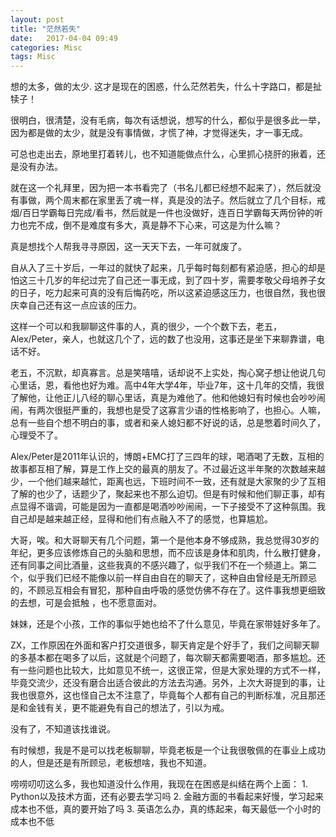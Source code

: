 ```yaml
---
layout: post
title: "茫然若失"
date:   2017-04-04 09:49
categories: Misc    
tags: Misc
---
```


想的太多，做的太少.
这才是现在的困惑，什么茫然若失，什么十字路口，都是扯犊子！

很明白，很清楚，没有毛病，每次有话想说，想写的什么，都似乎是很多此一举，因为都是做的太少，就是没有事情做，才慌了神，才觉得迷失，才一事无成。

可总也走出去，原地里打着转儿，也不知道能做点什么，心里抓心挠肝的揪着，还是没有办法。

就在这一个礼拜里，因为把一本书看完了（书名儿都已经想不起来了），然后就没有事做，两个周末都在家里丢了魂一样，真是没的法子。然后就立了几个目标，戒烟/百日学霸每日完成/看书，然后就是一件也没做好，连百日学霸每天两份钟的听力也完不成，倒不是难度有多大，真是静不下心来，可这是为什么嘛？


真是想找个人帮我寻寻原因，这一天天下去，一年可就废了。

自从入了三十岁后，一年过的就快了起来，几乎每时每刻都有紧迫感，担心的却是怕这三十几岁的年纪过完了自己还一事无成，到了四十岁，需要孝敬父母培养子女的日子，吃力起来可真的没有后悔药吃，所以这紧迫感这压力，也很自然，我也很庆幸自己还有这一点应该的压力。

这样一个可以和我聊聊这件事的人，真的很少，一个个数下去，老五，Alex/Peter，亲人，也就这几个了，远的数了也没用，这事还是坐下来聊靠谱，电话不好。

老五，不沉默，却真寡言。总是笑嘻嘻，话却说不上实处，掏心窝子想让他说几句心里话，恩，看他也好为难。高中4年大学4年，毕业7年，这十几年的交情，我很了解他，让他正儿八经的聊心里话，真是为难他了。他和他媳妇有时候也会吵吵闹闹，有两次很挺严重的，我想也是受了这寡言少语的性格影响了，也担心。人嘛，总有一些自个想不明白的事，或者和亲人媳妇都不好说的话，总是憋着时间久了，心理受不了。

Alex/Peter是2011年认识的，博朗+EMC打了三四年的球，喝酒喝了无数，互相的故事都互相了解，算是工作上交的最真的朋友了。不过最近这半年聚的次数越来越少，一个他们越来越忙，距离也远，下班时间不一致，还有就是大家聚的少了互相了解的也少了，话题少了，聚起来也不那么迫切。但是有时候和他们聊正事，却有点显得不谐调，可能是因为一直都是喝酒吵吵闹闹，一下子接受不了这种氛围。我自己却是越来越正经，显得和他们有点融入不了的感觉，也算尴尬。

大哥，唉。和大哥聊天有几个问题，第一个是他本身不够成熟，我总觉得30岁的年纪，更多应该修炼自己的头脑和思想，而不应该是身体和肌肉，什么散打健身，还有同事之间比酒量，这些我真的不感兴趣了，似乎我们不在一个频道上。第二个，似乎我们已经不能像以前一样自由自在的聊天了，这种自由曾经是无所顾忌的，不顾忌互相会有冒犯，那种自由呼吸的感觉仿佛不存在了。这件事我想更细致的去想，可是会抵触
，也不愿意面对。

妹妹，还是个小孩，工作的事似乎她也给不了什么意见，毕竟在家带娃好多年了。

ZX，工作原因在外面和客户打交道很多，聊天肯定是个好手了，我们之间聊天聊的多基本都在喝多了以后，这就是个问题了，每次聊天都需要喝酒，那多尴尬。还有一些问题也比较大，比如意见不统一，这很正常，但是大家处理的方式不一样，毕竟交流少，还没有磨合出适合彼此的方法去沟通。另外，上次大哥提到的事，让我也很意外，这也怪自己太不注意了，毕竟每个人都有自己的判断标准，况且那还是和金钱有关，更不能避免有自己的想法了，引以为戒。

没有了，不知道该找谁说。

有时候想，我是不是可以找老板聊聊，毕竟老板是一个让我很敬佩的在事业上成功的人，但是还是有所顾忌，老板想啥，我也不知道。


唠唠叨叨这么多，我也知道没什么作用，我现在在困惑是纠结在两个上面：
    1. Python以及技术方面，还有必要去学习吗
    2. 金融方面的书看起来好慢，学习起来成本也不低，真的要开始了吗
    3. 英语怎么办，真的练起来，每天最低一个小时的成本也不低






